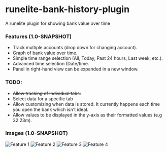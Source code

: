 
# runelite-bank-history-plugin
A runelite plugin for showing bank value over time

### Features (1.0-SNAPSHOT)
- Track multiple accounts (drop down for changing account).
- Graph of bank value over time.
- Simple time range selection (All, Today, Past 24 hours, Last week, etc.).
- Advanced time selection (Date/time.
- Panel in right-hand view can be expanded in a new window.

### TODO:
- ~~Allow tracking of individual tabs.~~
- Select data for a specific tab
- Allow customizing when data is stored. It currently happens each time you open
the bank which isn't ideal.
- Allow values to be displayed in the y-axis as their formatted values (e.g 32.23m).

### Images (1.0-SNAPSHOT)
![Feature 1](https://raw.githubusercontent.com/AdrianLeeElder/runelite-bank-history-plugin/master/images/image1.JPG)
![Feature 2](https://raw.githubusercontent.com/AdrianLeeElder/runelite-bank-history-plugin/master/images/image2.JPG)
![Feature 3](https://raw.githubusercontent.com/AdrianLeeElder/runelite-bank-history-plugin/master/images/image3.JPG)
![Feature 4](https://raw.githubusercontent.com/AdrianLeeElder/runelite-bank-history-plugin/master/images/image4.JPG)